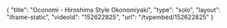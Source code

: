 {
    "title": "Oconomi - Hiroshima Style Okonomiyaki",
    "type": "solo",
    "layout": "iframe-static",
    "videoId": "152622825",
    "url": "\/tvpembed\/152622825"
}